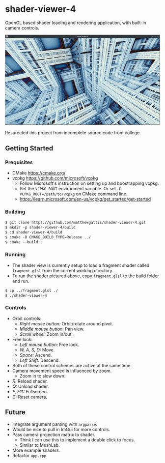 # shader-viewer-4

OpenGL based shader loading and rendering application, with built-in camera controls.

![](docs/example.jpg)

Resurected this project from incomplete source code from college. 

## Getting Started

### Prequisites
- CMake https://cmake.org/
- vcpkg https://github.com/microsoft/vcpkg
    - Follow Microsoft's instruction on setting up and boostrapping vcpkg.
    - Set the `VCPKG_ROOT` environment variable. Or set `-D VCPKG_ROOT=/path/to/vcpkg` on CMake command line.
    - https://learn.microsoft.com/en-us/vcpkg/get_started/get-started

### Building
```
$ git clone https://github.com/matthewgattis/shader-viewer-4.git
$ mkdir -p shader-viewer-4/build
$ cd shader-viewer-4/build
$ cmake -D CMAKE_BUILD_TYPE=Release ../
$ cmake --build .
```

### Running
- The shader view is currently setup to load a fragment shader called `fragment.glsl` from the current working directory.
- To run the shader pictured above, copy `fragment.glsl` to the build folder and run.
```
$ cp ../fragment.glsl ./
$ ./shader-viewer-4
``` 

### Controls
- Orbit controls:
    - *Right mouse button:* Orbit/rotate around pivot.
    - *Middle mouse button:* Pan view.
    - *Scroll wheel:* Zoom in/out.
- Free look:
    - *Left mouse button:* Free look.
    - *W, A, S, D:* Move.
    - *Space:* Ascend.
    - *Left Shift:* Descend.
- Both of these control schemes are active at the same time.
- Camera movement speed is influenced by zoom.
    - Zoom in to slow down.
- *R:* Reload shader.
- *Q:* Unload shader.
- *F, F11:* Fullscreen.
- *C:* Reset camera.

## Future
- Integrate argument parsing with `argparse`.
- Would be nice to pull in ImGui for more controls.
- Pass camera projection matrix to shader.
    - Think I can use this to implement a double click to focus.
    - Similar to MeshLab.
- More example shaders.
- Refactor `app.cpp`.
